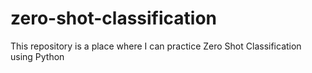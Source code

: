 # zero-shot-classification
This repository is a place where I can practice Zero Shot Classification using Python
